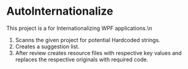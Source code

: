 # AutoInternationalize

This project is a for Internationalizing WPF applications.\n
1. Scanns the given project for potential Hardcoded strings.
2. Creates a suggestion list.
3. After review creates resource files with respective key values and replaces the respective originals with required code.
